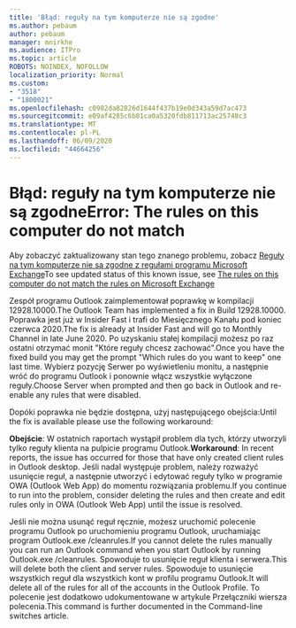 ```yaml
---
title: 'Błąd: reguły na tym komputerze nie są zgodne'
ms.author: pebaum
author: pebaum
manager: mnirkhe
ms.audience: ITPro
ms.topic: article
ROBOTS: NOINDEX, NOFOLLOW
localization_priority: Normal
ms.custom:
- "3518"
- "1800021"
ms.openlocfilehash: c0982da82826d1644f437b19e0d343a59d7ac473
ms.sourcegitcommit: e09af4285c6b81ca0a5320fdb811713ac25748c3
ms.translationtype: MT
ms.contentlocale: pl-PL
ms.lasthandoff: 06/09/2020
ms.locfileid: "44664256"
---
```

# <a name="error-the-rules-on-this-computer-do-not-match"></a><span data-ttu-id="d5710-102">Błąd: reguły na tym komputerze nie są zgodne</span><span class="sxs-lookup"><span data-stu-id="d5710-102">Error: The rules on this computer do not match</span></span>

<span data-ttu-id="d5710-103">Aby zobaczyć zaktualizowany stan tego znanego problemu, zobacz [Reguły na tym komputerze nie są zgodne z regułami programu Microsoft Exchange](https://support.office.com/article/d032e037-b224-429e-b325-633afde9b5f0)</span><span class="sxs-lookup"><span data-stu-id="d5710-103">To see updated status of this known issue, see [The rules on this computer do not match the rules on Microsoft Exchange](https://support.office.com/article/d032e037-b224-429e-b325-633afde9b5f0)</span></span>

<span data-ttu-id="d5710-104">Zespół programu Outlook zaimplementował poprawkę w kompilacji 12928.10000.</span><span class="sxs-lookup"><span data-stu-id="d5710-104">The Outlook Team has implemented a fix in Build 12928.10000.</span></span> <span data-ttu-id="d5710-105">Poprawka jest już w Insider Fast i trafi do Miesięcznego Kanału pod koniec czerwca 2020.</span><span class="sxs-lookup"><span data-stu-id="d5710-105">The fix is already at Insider Fast and will go to Monthly Channel in late June 2020.</span></span> <span data-ttu-id="d5710-106">Po uzyskaniu stałej kompilacji możesz po raz ostatni otrzymać monit "Które reguły chcesz zachować".</span><span class="sxs-lookup"><span data-stu-id="d5710-106">Once you have the fixed build you may get the prompt "Which rules do you want to keep" one last time.</span></span> <span data-ttu-id="d5710-107">Wybierz pozycję Serwer po wyświetleniu monitu, a następnie wróć do programu Outlook i ponownie włącz wszystkie wyłączone reguły.</span><span class="sxs-lookup"><span data-stu-id="d5710-107">Choose Server when prompted and then go back in Outlook and re-enable any rules that were disabled.</span></span>

<span data-ttu-id="d5710-108">Dopóki poprawka nie będzie dostępna, użyj następującego obejścia:</span><span class="sxs-lookup"><span data-stu-id="d5710-108">Until the fix is available please use the following workaround:</span></span>

<span data-ttu-id="d5710-109">**Obejście**: W ostatnich raportach wystąpił problem dla tych, którzy utworzyli tylko reguły klienta na pulpicie programu Outlook.</span><span class="sxs-lookup"><span data-stu-id="d5710-109">**Workaround**: In recent reports, the issue has occurred for those that have only created client rules in Outlook desktop.</span></span> <span data-ttu-id="d5710-110">Jeśli nadal występuje problem, należy rozważyć usunięcie reguł, a następnie utworzyć i edytować reguły tylko w programie OWA (Outlook Web App) do momentu rozwiązania problemu.</span><span class="sxs-lookup"><span data-stu-id="d5710-110">If you continue to run into the problem, consider deleting the rules and then create and edit rules only in OWA (Outlook Web App) until the issue is resolved.</span></span>

<span data-ttu-id="d5710-111">Jeśli nie można usunąć reguł ręcznie, możesz uruchomić polecenie programu Outlook po uruchomieniu programu Outlook, uruchamiając program Outlook.exe /cleanrules.</span><span class="sxs-lookup"><span data-stu-id="d5710-111">If you cannot delete the rules manually you can run an Outlook command when you start Outlook by running Outlook.exe /cleanrules.</span></span> <span data-ttu-id="d5710-112">Spowoduje to usunięcie reguł klienta i serwera.</span><span class="sxs-lookup"><span data-stu-id="d5710-112">This will delete both the client and server rules.</span></span> <span data-ttu-id="d5710-113">Spowoduje to usunięcie wszystkich reguł dla wszystkich kont w profilu programu Outlook.</span><span class="sxs-lookup"><span data-stu-id="d5710-113">It will delete all of the rules for all of the accounts in the Outlook Profile.</span></span> <span data-ttu-id="d5710-114">To polecenie jest dodatkowo udokumentowane w artykule Przełączniki wiersza polecenia.</span><span class="sxs-lookup"><span data-stu-id="d5710-114">This command is further documented in the Command-line switches article.</span></span>

